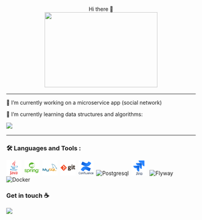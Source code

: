 ### 

<!--
**aliceklim/aliceklim** is a ✨ _special_ ✨ repository because its `README.md` (this file) appears on your GitHub profile.

Here are some ideas to get you started:

- 🔭 I’m currently working on ...
- 🌱 I’m currently learning ...
- 👯 I’m looking to collaborate on ...
- 🤔 I’m looking for help with ...
- 💬 Ask me about ...
- 📫 How to reach me: ...
- 😄 Pronouns: ...
- ⚡ Fun fact: ...
-->

<div align="center">
Hi there 👋
  
</div>

<div align="center">
  
  <img src="https://media1.giphy.com/media/1XCcD9VLQZ2Io/giphy.gif?cid=790b7611102061523525b7290c04109c834e0f8d528db37d&rid=giphy.gif" width="300" height="200"/>
  
  ---
</div>


  
🔭 I’m currently working on a microservice app (social network)

🌱 I’m currently learning data structures and algorithms:

<a href="https://leetcode.com/alice_klim/">
    <img height="50" src="https://upload.wikimedia.org/wikipedia/commons/1/19/LeetCode_logo_black.png"/>
</a>


---

### :hammer_and_wrench: Languages and Tools :
  <img src="https://github.com/devicons/devicon/blob/master/icons/java/java-original-wordmark.svg" title="Java" alt="Java" width="40" height="40"/>&nbsp;
  <img src="https://github.com/devicons/devicon/blob/master/icons/spring/spring-original-wordmark.svg" title="Spring" alt="Spring" width="40" height="40"/>&nbsp;
  <img src="https://github.com/devicons/devicon/blob/master/icons/mysql/mysql-original-wordmark.svg" title="MySQL"  alt="MySQL" width="40" height="40"/>&nbsp;
  <img src="https://github.com/devicons/devicon/blob/master/icons/git/git-original-wordmark.svg" title="Git" alt="Git" width="40" height="40"/>&nbsp;
  <img src="https://github.com/devicons/devicon/blob/master/icons/confluence/confluence-original-wordmark.svg" title="Confluence" alt="Confluence" width="40" height="40"/>&nbsp;
  <img src="https://upload.wikimedia.org/wikipedia/commons/thumb/2/29/Postgresql_elephant.svg/1985px-Postgresql_elephant.svg.png" title="Postgresql" alt="Postgresql" width="40" height="40"/>&nbsp;
  <img src="https://raw.githubusercontent.com/devicons/devicon/1119b9f84c0290e0f0b38982099a2bd027a48bf1/icons/jira/jira-original-wordmark.svg" title="Jira" alt="Jira" width="40" height="40"/>&nbsp;
   <img src="https://upload.wikimedia.org/wikipedia/commons/thumb/e/e1/Flyway_logo.svg/2154px-Flyway_logo.svg.png" title="Flyway" alt="Flyway" width="40" height="40"/>&nbsp;
    <img src="https://www.svgrepo.com/show/331370/docker.svg" title="Docker" alt="Docker" width="40" height="40"/>&nbsp;
  
 <div>  
  
### Get in touch ☕

<a href="https://www.linkedin.com/in/yuliya-klimovich-412544155/">
    <img height="50" src="https://cdn2.iconfinder.com/data/icons/social-icon-3/512/social_style_3_in-306.png"/>
</a>
</div>


